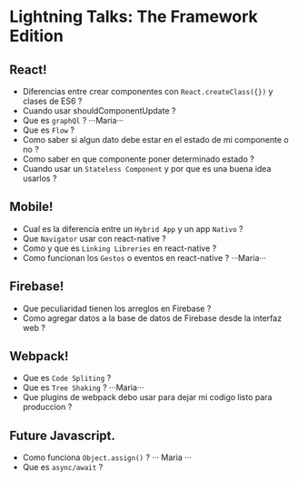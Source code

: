 # Lightning Talks: The Framework Edition

##  React!

- Diferencias entre crear componentes con `React.createClass({})` y clases de ES6 ?
- Cuando usar shouldComponentUpdate ?
- Que es `graphQl` ? ···Maria···
- Que es `Flow` ?
- Como saber si algun dato debe estar en el estado de mi componente o no ?
- Como saber en que componente poner determinado estado ?
- Cuando usar un `Stateless Component` y por que es una buena idea usarlos ? 

## Mobile!

- Cual es la diferencia entre un `Hybrid App` y un app `Nativo` ?
- Que `Navigator` usar con react-native ?
- Como y que es `Linking Libreries` en react-native ?
- Como funcionan los `Gestos` o eventos en react-native ? ···Maria···

## Firebase!

- Que peculiaridad tienen los arreglos en Firebase ?
- Como agregar datos a la base de datos de Firebase desde la interfaz web ?


## Webpack!

- Que es `Code Spliting` ?
- Que es `Tree Shaking` ?  ···Maria···
- Que plugins de webpack debo usar para dejar mi codigo listo para produccion ?

## Future Javascript.

- Como funciona `Object.assign()` ? ··· Maria ···
- Que es `async/await` ?


